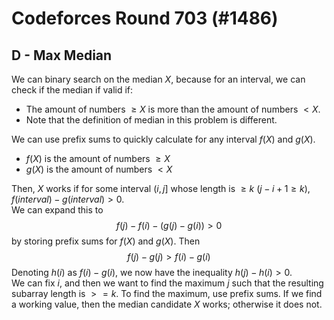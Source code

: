 # Codeforces Round 703 (#1486)

## D - Max Median

We can binary search on the median $X$, because for an interval, we can check if the median if valid if:
 - The amount of numbers $\ge X$ is more than the amount of numbers $< X$.
 - Note that the definition of median in this problem is different.

We can use prefix sums to quickly calculate for any interval $f(X)$ and $g(X)$.
 - $f(X)$ is the amount of numbers $\ge X$ 
 - $g(X)$ is the amount of numbers $< X$ 

Then, $X$ works if for some interval $(i,j]$ whose length is $\ge k$ ($j-i+1 \ge k$), $f(interval)-g(interval) > 0$.<br>
We can expand this to
$$f(j)-f(i) - (g(j)-g(i)) > 0$$
by storing prefix sums for $f(X)$ and $g(X)$. Then
$$f(j)-g(j) > f(i)-g(i)$$
Denoting $h(i)$ as $f(i)-g(i)$, we now have the inequality $h(j)-h(i) > 0$. <br>
We can fix $i$, and then we want to find the maximum $j$ such that the resulting subarray length is $>= k$.
To find the maximum, use prefix sums.
If we find a working value, then the median candidate $X$ works; otherwise it does not.